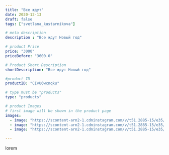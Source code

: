 ```yaml
---
title: "Все ждут"
date: 2020-12-13
draft: false
tags: ["svetlana_kustarnikova"]

# meta description
description : "Все ждут Новый год"

# product Price
price: "3000"
priceBefore: "3600.0"

# Product Short Description
shortDescription: "Все ждут Новый год"

#product ID
productID: "CIvU6wcnqku"

# type must be "products"
type: "products"

# product Images
# first image will be shown in the product page
images:
  - image: "https://scontent-arn2-1.cdninstagram.com/v/t51.2885-15/e35/131466506_738590957007771_5655543262054199453_n.jpg?se=7&tp=1&_nc_ht=scontent-arn2-1.cdninstagram.com&_nc_cat=103&_nc_ohc=Y3cZEovHNBMAX8d2NA3&oh=ab9fb74539dd8d82625966861c6079ca&oe=606B055C&ig_cache_key=MjQ2MzI3OTUxNzA5Nzg0NDIxMQ%3D%3D.2"
  - image: "https://scontent-arn2-1.cdninstagram.com/v/t51.2885-15/e35/130714243_426119601727902_7547208609731609038_n.jpg?se=7&tp=1&_nc_ht=scontent-arn2-1.cdninstagram.com&_nc_cat=106&_nc_ohc=GDptzb7f8eYAX9MOtaG&oh=ebd017240e04f2e58ecba0605a805da5&oe=606AF503&ig_cache_key=MjQ2MzI3OTUxNzA4OTY1MzU2Nw%3D%3D.2"
  - image: "https://scontent-arn2-1.cdninstagram.com/v/t51.2885-15/e35/131257265_830736054163819_1056750513606810216_n.jpg?se=8&tp=1&_nc_ht=scontent-arn2-1.cdninstagram.com&_nc_cat=107&_nc_ohc=CBDPjKhoS7YAX-9eqXl&oh=6f2a85076d43fd480e4585b888f94d9f&oe=606A8367&ig_cache_key=MjQ2MzI3OTUxNzA3MjczMjE5MQ%3D%3D.2"

---
```

lorem
